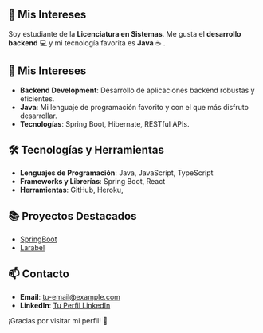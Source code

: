 
## 🚀 Mis Intereses

Soy estudiante de la **Licenciatura en Sistemas**. Me gusta el **desarrollo backend** 💻 y mi tecnología favorita es **Java** ☕ . 

## 🚀 Mis Intereses
- **Backend Development**: Desarrollo de aplicaciones backend robustas y eficientes.
- **Java**: Mi lenguaje de programación favorito y con el que más disfruto desarrollar.
- **Tecnologías**: Spring Boot, Hibernate, RESTful APIs.

## 🛠 Tecnologías y Herramientas
- **Lenguajes de Programación**: Java, JavaScript, TypeScript
- **Frameworks y Librerías**: Spring Boot, React
- **Herramientas**: GitHub, Heroku, 

## 📚 Proyectos Destacados
- [SpringBoot](https://github.com/felipeverdugo/grupo12_BBD2)
- [Larabel](https://github.com/manueldelu/vacunassist) 

## 📫 Contacto
- **Email**: [tu-email@example.com](felipeverdugo016@gmail.com)
- **LinkedIn**: [Tu Perfil LinkedIn](https://www.linkedin.com/in/felipe-verdugo-9a431a254/)

¡Gracias por visitar mi perfil! 🚀
